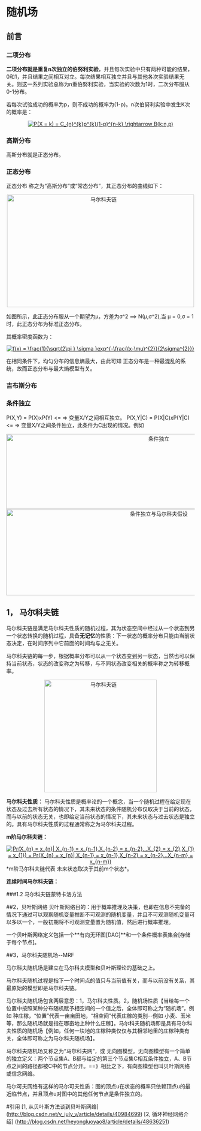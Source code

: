 # 随机场

## 前言
### 二项分布
**二项分布就是重复n次独立的伯努利实验**，并且每次实验中只有两种可能的结果，0和1，并且结果之间相互对立。每次结果相互独立并且与其他各次实验结果无关。则这一系列实验总称为n重伯努利实验，当实验的次数为1时，二次分布服从0-1分布。

若每次试验成功的概率为p，则不成功的概率为(1-p)。n次伯努利实验中发生K次的概率是：
<div align=center>
<a href="http://www.codecogs.com/eqnedit.php?latex=P(X&space;=&space;k)&space;=&space;C_{n}^{k}p^{k}(1-p)^{n-k}&space;\rightarrow&space;B(k;n,p)" target="_blank"><img src="http://latex.codecogs.com/gif.latex?P(X&space;=&space;k)&space;=&space;C_{n}^{k}p^{k}(1-p)^{n-k}&space;\rightarrow&space;B(k;n,p)" title="P(X = k) = C_{n}^{k}p^{k}(1-p)^{n-k} \rightarrow B(k;n,p)" /></a></div>



### 高斯分布
高斯分布就是正态分布。

### 正态分布

正态分布 称之为“高斯分布”或“常态分布”，其正态分布的曲线如下：

<div align=center>
<img src="http://m.qpic.cn/psb?/V14Ifnin2f6pWC/7DawwPPjFujVWMPCCdMB.7vqIXbYxN6F0hyGQA18rtI!/b/dGcBAAAAAAAA&bo=WAKkAQAAAAARB88!&rf=viewer_4" width="500" height="300" alt="马尔科夫链"/></div>

如图所示，此正态分布服从一个期望为μ，方差为σ^2 ==> N(μ,σ^2),当 μ = 0,σ = 1时，此正态分布为标准正态分布。

其概率密度函数为：
<div align=center>
<a href="http://www.codecogs.com/eqnedit.php?latex=f(x)&space;=&space;\frac{1}{\sqrt{2\pi&space;}&space;\sigma&space;}exp^{-\frac{(x-\mu)^{2}}{2\sigma^{2}}}" target="_blank"><img src="http://latex.codecogs.com/gif.latex?f(x)&space;=&space;\frac{1}{\sqrt{2\pi&space;}&space;\sigma&space;}exp^{-\frac{(x-\mu)^{2}}{2\sigma^{2}}}" title="f(x) = \frac{1}{\sqrt{2\pi } \sigma }exp^{-\frac{(x-\mu)^{2}}{2\sigma^{2}}}" /></a></div>

在相同条件下，均匀分布的信息熵最大，由此可知 正态分布是一种最混乱的系统，故而正态分布与最大熵模型有关。

### 吉布斯分布


### 条件独立

P(X,Y) = P(X)xP(Y)			<= => 变量X/Y之间相互独立。
P(X,Y|C) = P(X|C)xP(Y|C)    <= => 变量X/Y之间条件独立，此条件为C出现的情况。例如

<div align=center>
<img src="http://m.qpic.cn/psb?/V14Ifnin2f6pWC/XwSIrDWvaREny7wtel7CWFyOXqMgY3U4gpTOt8jTP*s!/b/dJEAAAAAAAAA&bo=PAPMAAAAAAADB9E!&rf=viewer_4" width="800" height="200" alt="条件独立"/>
</div>

<div align=center>
<img src="http://m.qpic.cn/psb?/V14Ifnin2f6pWC/NeOUGfdA3iUppA1FhWtQ.rw5E9L92CyGYE.CHhYdEz4!/b/dGcBAAAAAAAA&bo=QQPvAAAAAAADB48!&rf=viewer_4" width="800" height="230" alt="条件独立与马尔科夫假设"/>
</div>


## 1， 马尔科夫链
马尔科夫链是满足马尔科夫性质的随机过程，其为状态空间中经过从一个状态到另一个状态转换的随机过程，具备**无记忆**的性质：下一状态的概率分布只能由当前状态决定，在时间序列中它前面的时间均与之无关。

马尔科夫链的每一步，根据概率分布可以从一个状态变到另一状态，当然也可以保持当前状态，状态的改变称之为转移，与不同状态改变相关的概率称之为转移概率。

<div align=center>
<img src="http://m.qpic.cn/psb?/V14Ifnin2f6pWC/7mwcBlKBfGqoz0tKfZWkWKlgpKyDfjjbdVnqGc.Xd1Q!/b/dPIAAAAAAAAA&bo=*AAmAQAAAAADB*k!&rf=viewer_4" width="300" height="300" alt="马尔科夫链"/>
</div>

**马尔科夫性质：**
马尔科夫性质是概率论的一个概念，当一个随机过程在给定现在状态及过去所有状态的情况下，其未来状态的条件随机分布仅取决于当前的状态，而与以前的状态无关，也即给定当前状态的情况下，其未来状态与过去状态是独立的。具有马尔科夫性质的过程通常称之为马尔科夫过程。

**m阶马尔科夫链：**
<div align=center>
<a href="http://www.codecogs.com/eqnedit.php?latex=Pr(X_{n}&space;=&space;x_{n}|&space;X_{n-1}&space;=&space;x_{n-1},X_{n-2}&space;=&space;x_{n-2}...X_{2}&space;=&space;x_{2},X_{1}&space;=&space;x_{1})&space;=&space;Pr(X_{n}&space;=&space;x_{n}|&space;X_{n-1}&space;=&space;x_{n-1},X_{n-2}&space;=&space;x_{n-2}...X_{n-m}&space;=&space;x_{n-m})" target="_blank"><img src="http://latex.codecogs.com/gif.latex?Pr(X_{n}&space;=&space;x_{n}|&space;X_{n-1}&space;=&space;x_{n-1},X_{n-2}&space;=&space;x_{n-2}...X_{2}&space;=&space;x_{2},X_{1}&space;=&space;x_{1})&space;=&space;Pr(X_{n}&space;=&space;x_{n}|&space;X_{n-1}&space;=&space;x_{n-1},X_{n-2}&space;=&space;x_{n-2}...X_{n-m}&space;=&space;x_{n-m})" title="Pr(X_{n} = x_{n}| X_{n-1} = x_{n-1},X_{n-2} = x_{n-2}...X_{2} = x_{2},X_{1} = x_{1}) = Pr(X_{n} = x_{n}| X_{n-1} = x_{n-1},X_{n-2} = x_{n-2}...X_{n-m} = x_{n-m})" /></a></div>
*m阶马尔科夫链代表 未来状态取决于其前m个状态*。

**连续时间马尔科夫链：**

###1.2 马尔科夫链蒙特卡洛方法


##2，贝叶斯网络
贝叶斯网络目的：用于概率推理及决策，也即在信息不完备的情况下通过可以观察随机变量推断不可观测的随机变量，并且不可观测随机变量可以多以一个，一般初期将不可观测变量置为随机值，然后进行概率推理。

一个贝叶斯网络定义包括一个**有向无环图[DAG]**和一个条件概率表集合[存储于每个节点]。



##3，马尔科夫随机场--MRF

马尔科夫随机场是建立在马尔科夫模型和贝叶斯理论的基础之上。

马尔科夫随机过程是指下一个时间点的值只与当前值有关，而与以前没有关系，其最原始的模型即是马尔科夫链。

马尔科夫随机场包含两层意思：1，马尔科夫性质。2，随机场性质【当给每一个位置中按照某种分布随机赋予相空间的一个值之后，全体即可称之为“随机场”，例如 种庄稼，“位置”代表一亩亩田地，“相空间”代表庄稼的类别--例如 小麦、玉米等，那么随机场就是指在哪亩地上种什么庄稼】。马尔科夫随机场即是具有马尔科夫性质的随机场【例如，任何一块地的庄稼种类仅仅与其相邻地里的庄稼种类有关，全体即可称之为马尔科夫随机场】。

马尔科夫随机场又称之为“马尔科夫网”，或 无向图模型。无向图模型有一个简单的独立定义：两个节点集A、B都与给定的第三个节点集C相互条件独立，A、B节点之间的路径都被C中的节点分开。==》相比之下，有向图模型也叫贝叶斯网络或信念网络。


马尔可夫网络有这样的马尔可夫性质：图的顶点u在状态的概率只依赖顶点u的最近临节点，并且顶点u对图中的其他任何节点是条件独立的。



#引用
[1, 从贝叶斯方法谈到贝叶斯网络] (http://blog.csdn.net/v_july_v/article/details/40984699)
[2, 循环神经网络介绍] (http://blog.csdn.net/heyongluoyao8/article/details/48636251)



